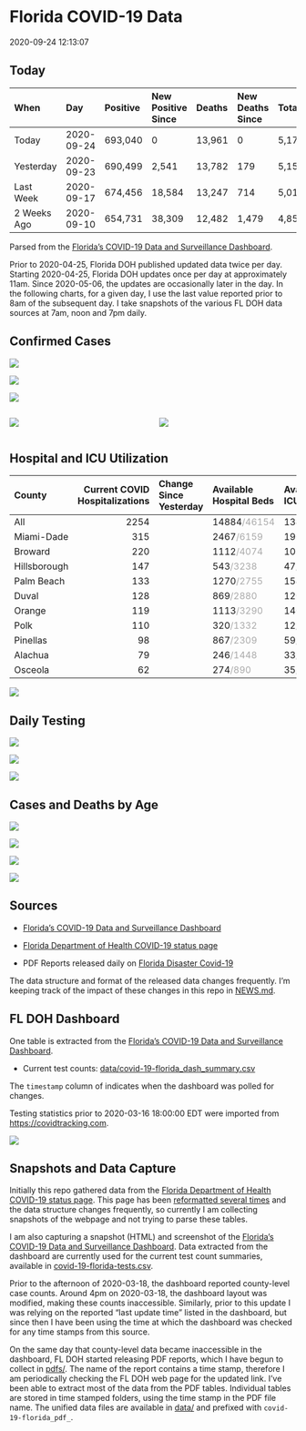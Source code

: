 Florida COVID-19 Data
================
2020-09-24 12:13:07

## Today

| When        | Day        | Positive | New Positive Since | Deaths | New Deaths Since | Total     |
| :---------- | :--------- | :------- | :----------------- | :----- | :--------------- | :-------- |
| Today       | 2020-09-24 | 693,040  | 0                  | 13,961 | 0                | 5,179,499 |
| Yesterday   | 2020-09-23 | 690,499  | 2,541              | 13,782 | 179              | 5,155,980 |
| Last Week   | 2020-09-17 | 674,456  | 18,584             | 13,247 | 714              | 5,010,973 |
| 2 Weeks Ago | 2020-09-10 | 654,731  | 38,309             | 12,482 | 1,479            | 4,850,259 |

Parsed from the [Florida’s COVID-19 Data and Surveillance
Dashboard](https://fdoh.maps.arcgis.com/apps/opsdashboard/index.html#/8d0de33f260d444c852a615dc7837c86).

Prior to 2020-04-25, Florida DOH published updated data twice per day.
Starting 2020-04-25, Florida DOH updates once per day at approximately
11am. Since 2020-05-06, the updates are occasionally later in the day.
In the following charts, for a given day, I use the last value reported
prior to 8am of the subsequent day. I take snapshots of the various FL
DOH data sources at 7am, noon and 7pm daily.

## Confirmed Cases

![](plots/covid-19-florida-daily-test-changes.png)

![](plots/covid-19-florida-deaths-by-day.png)

![](plots/covid-19-florida-county-top-6.png)

<div class="columns">

<div class="column is-full-mobile">

![](plots/covid-19-florida-testing.png)

</div>

<div class="column is-full-mobile">

![](plots/covid-19-florida-total-positive.png)

</div>

</div>

## Hospital and ICU Utilization

| County       | Current COVID Hospitalizations | Change Since Yesterday | Available Hospital Beds                      | Available ICU Beds                         |
| :----------- | -----------------------------: | :--------------------- | :------------------------------------------- | :----------------------------------------- |
| All          |                           2254 |                        | 14884<span style="color: #aaa">/46154</span> | 1348<span style="color: #aaa">/4630</span> |
| Miami-Dade   |                            315 |                        | 2467<span style="color: #aaa">/6159</span>   | 190<span style="color: #aaa">/743</span>   |
| Broward      |                            220 |                        | 1112<span style="color: #aaa">/4074</span>   | 107<span style="color: #aaa">/363</span>   |
| Hillsborough |                            147 |                        | 543<span style="color: #aaa">/3238</span>    | 47<span style="color: #aaa">/332</span>    |
| Palm Beach   |                            133 |                        | 1270<span style="color: #aaa">/2755</span>   | 154<span style="color: #aaa">/243</span>   |
| Duval        |                            128 |                        | 869<span style="color: #aaa">/2880</span>    | 120<span style="color: #aaa">/317</span>   |
| Orange       |                            119 |                        | 1113<span style="color: #aaa">/3290</span>   | 140<span style="color: #aaa">/264</span>   |
| Polk         |                            110 |                        | 320<span style="color: #aaa">/1332</span>    | 12<span style="color: #aaa">/134</span>    |
| Pinellas     |                             98 |                        | 867<span style="color: #aaa">/2309</span>    | 59<span style="color: #aaa">/222</span>    |
| Alachua      |                             79 |                        | 246<span style="color: #aaa">/1448</span>    | 33<span style="color: #aaa">/275</span>    |
| Osceola      |                             62 |                        | 274<span style="color: #aaa">/890</span>     | 35<span style="color: #aaa">/88</span>     |

![](plots/covid-19-florida-icu-usage.png)

## Daily Testing

![](plots/covid-19-florida-tests-per-case.png)

<!-- ![](plots/covid-19-florida-change-new-cases.png) -->

![](plots/covid-19-florida-tests-percent-positive.png)

![](plots/covid-19-florida-test-and-case-growth.png)

## Cases and Deaths by Age

![](plots/covid-19-florida-weekly-events-by-age.png)

![](plots/covid-19-florida-age.png)

![](plots/covid-19-florida-age-deaths.png)

![](plots/covid-19-florida-age-sex.png)

## Sources

  - [Florida’s COVID-19 Data and Surveillance
    Dashboard](https://fdoh.maps.arcgis.com/apps/opsdashboard/index.html#/8d0de33f260d444c852a615dc7837c86)

  - [Florida Department of Health COVID-19 status
    page](http://www.floridahealth.gov/diseases-and-conditions/COVID-19/)

  - PDF Reports released daily on [Florida Disaster
    Covid-19](http://www.floridahealth.gov/diseases-and-conditions/COVID-19/)

The data structure and format of the released data changes frequently.
I’m keeping track of the impact of these changes in this repo in
[NEWS.md](NEWS.md).

## FL DOH Dashboard

One table is extracted from the [Florida’s COVID-19 Data and
Surveillance
Dashboard](https://fdoh.maps.arcgis.com/apps/opsdashboard/index.html#/8d0de33f260d444c852a615dc7837c86).

  - Current test counts:
    [data/covid-19-florida\_dash\_summary.csv](data/covid-19-florida_dash_summary.csv)

The `timestamp` column of indicates when the dashboard was polled for
changes.

Testing statistics prior to 2020-03-16 18:00:00 EDT were imported from
<https://covidtracking.com>.

![](screenshots/fodh_maps_arcgis_com__apps__opsdashboard.png)

## Snapshots and Data Capture

Initially this repo gathered data from the [Florida Department of Health
COVID-19 status
page](http://www.floridahealth.gov/diseases-and-conditions/COVID-19/).
This page has been [reformatted several
times](screenshots/floridahealth_gov__diseases-and-conditions__COVID-19.png)
and the data structure changes frequently, so currently I am collecting
snapshots of the webpage and not trying to parse these tables.

I am also capturing a snapshot (HTML) and screenshot of the [Florida’s
COVID-19 Data and Surveillance
Dashboard](https://fdoh.maps.arcgis.com/apps/opsdashboard/index.html#/8d0de33f260d444c852a615dc7837c86).
Data extracted from the dashboard are currently used for the current
test count summaries, available in
[covid-19-florida-tests.csv](covid-19-florida-tests.csv).

Prior to the afternoon of 2020-03-18, the dashboard reported
county-level case counts. Around 4pm on 2020-03-18, the dashboard layout
was modified, making these counts inaccessible. Similarly, prior to this
update I was relying on the reported “last update time” listed in the
dashboard, but since then I have been using the time at which the
dashboard was checked for any time stamps from this source.

On the same day that county-level data became inaccessible in the
dashboard, FL DOH started releasing PDF reports, which I have begun to
collect in [pdfs/](pdfs/). The name of the report contains a time stamp,
therefore I am periodically checking the FL DOH web page for the updated
link. I’ve been able to extract most of the data from the PDF tables.
Individual tables are stored in time stamped folders, using the time
stamp in the PDF file name. The unified data files are available in
[data/](data/) and prefixed with `covid-19-florida_pdf_`.
